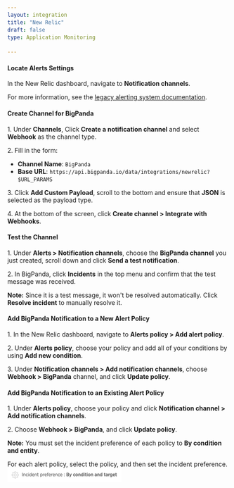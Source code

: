 ```yaml
---
layout: integration 
title: "New Relic"
draft: false
type: Application Monitoring

---
```


#### Locate Alerts Settings
In the New Relic dashboard, navigate to **Notification channels**.

For more information, see the [legacy alerting system documentation](https://docs.newrelic.com/docs/alerts/new-relic-alerts/getting-started/alerting-new-relic).

<!-- section-separator -->

#### Create Channel for BigPanda
1\. Under **Channels**, Click **Create a notification channel** and select **Webhook** as the channel type.

2\. Fill in the form:

* **Channel Name**: `BigPanda`
* **Base URL**: `https://api.bigpanda.io/data/integrations/newrelic?$URL_PARAMS`

3\. Click **Add Custom Payload**, scroll to the bottom and ensure that **JSON** is selected as the payload type.

4\. At the bottom of the screen, click **Create channel > Integrate with Webhooks**.

<!-- section-separator -->

#### Test the Channel

1\. Under **Alerts > Notification channels**, choose the **BigPanda channel** you just created, scroll down and click **Send a test notification**.

2\. In BigPanda, click **Incidents** in the top menu and confirm that the test message was received.

**Note:** Since it is a test message, it won't be resolved automatically. Click **Resolve incident** to manually resolve it.

<!-- section-separator -->

#### Add BigPanda Notification to a New Alert Policy

1\. In the New Relic dashboard, navigate to **Alerts policy > Add alert policy**.

2\. Under **Alerts policy**, choose your policy and add all of your conditions by using **Add new condition**.

3\. Under **Notification channels > Add notification channels**, choose **Webhook > BigPanda** channel, and click **Update policy**.

<!-- section-separator -->

#### Add BigPanda Notification to an Existing Alert Policy

1\. Under **Alerts policy**, choose your policy and click **Notification channel > Add notification channels**.

2\. Choose **Webhook > BigPanda**, and click **Update policy**.

**Note:** You must set the incident preference of each policy to **By condition and entity**.

For each alert policy, select the policy, and then set the incident preference. ![media/NewRelicIncidentPreference.png](/media/NewRelicIncidentPreference.png)
